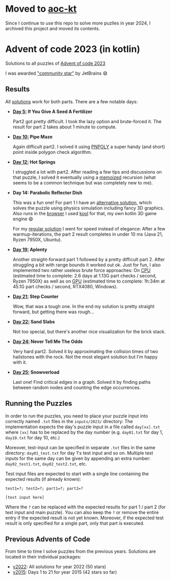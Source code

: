 # Moved to [aoc-kt](https://github.com/fabmax/aoc-kt)
Since I continue to use this repo to solve more puzlles in year 2024, I archived this project and moved its contents.

# Advent of code 2023 (in kotlin)

Solutions to all puzzles of [Advent of code 2023](https://adventofcode.com/2023/)

I was awarded ["community star"](https://blog.jetbrains.com/kotlin/2024/02/advent-of-code-in-kotlin-2023-winners/)
by JetBrains :smile:

## Results

All [solutions](src/main/kotlin/y2023) work for both parts. There are a few notable days:

- **[Day 5:](src/main/kotlin/y2023/day05/Day05.kt) If You Give A Seed A Fertilizer**
  
  Part2 got pretty difficult. I took the lazy option and brute-forced it.
  The result for part 2 takes about 1 minute to compute.


- **[Day 10:](src/main/kotlin/y2023/day10/Day10.kt) Pipe Maze**

  Again difficult part2. I solved it using [PNPOLY](https://wrfranklin.org/Research/Short_Notes/pnpoly.html) a super
  handy (and short) point inside polygon check algorithm.


- **[Day 12:](src/main/kotlin/y2023/day12/Day12.kt) Hot Springs**

  I struggled a lot with part2. After reading a few tips and discussions on that puzzle, I solved it eventually using a
  [memoized](https://en.wikipedia.org/wiki/Memoization) recursion (what seems to be a common technique but was completely new to me).


- **Day 14: Parabolic Reflector Dish**

  This was a fun one! For part 1 I have an [alternative solution](src/main/kotlin/y2023/day14/Day14Kool.kt), which solves
  the puzzle using physics simulation including fancy 3D graphics. Also runs in the
  [browser](https://fabmax.github.io/kool/aoc23-day14/) I used [kool](https://github.com/fabmax/kool) for 
  that, my own kotlin 3D game engine :smile:

  For my [regular solution](src/main/kotlin/y2023/day14/Day14.kt) I went for speed instead of elegance: After a few
  warmup-iterations, the part 2 result completes in under 10 ms (Java 21, Ryzen 7950X, Ubuntu).


- **[Day 19:](src/main/kotlin/y2023/day19/Day19.kt) Aplenty**
 
  Another straight-forward part 1 followed by a pretty difficult part 2. After struggling a bit with range bounds
  it worked out ok. Just for fun, I also implemented two rather useless brute force approaches: On
  [CPU](src/main/kotlin/y2023/day19/Day19BruteForce.kt) (estimated time to complete: 2.6 days at 1.13G part checks / second,
  Ryzen 7950X) as well as on [GPU](src/main/kotlin/y2023/day19/Day19Compute.kt) (estimated time to complete: 1h:34m at 45.1G part checks / second, RTX4080, Windows).


- **[Day 21:](src/main/kotlin/y2023/day21/Day21.kt) Step Counter**
 
  Wow, that was a tough one. In the end my solution is pretty straight forward, but getting there was rough...


- **[Day 22:](src/main/kotlin/y2023/day22/Day22.kt) Sand Slabs**

  Not too special, but there's another nice visualization for the brick stack.


- **[Day 24:](src/main/kotlin/y2023/day24/Day24.kt) Never Tell Me The Odds**

  Very hard part2. Solved it by approximating the collision times of two hailstones with the rock. Not the most elegant
  solution but I'm happy with it.


- **[Day 25:](src/main/kotlin/y2023/day25/Day25.kt) Snowverload**

  Last one! Find critical edges in a graph. Solved it by finding paths between random nodes and counting the edge
  occurrences.
 
  
## Running the Puzzles

In order to run the puzzles, you need to place your puzzle input into correctly named `.txt` files in the `inputs/2023/` directory:
The implementation expects the day's puzzle input in a file called `day[xx].txt` where `[xx]` has to be replaced by
the day number (e.g. `day01.txt` for day 1, `day10.txt` for day 10, etc.)

Moreover, test-input can be specified in separate `.txt` files in the same directory: `day01_test.txt` for day 1's
test input and so on. Multiple test inputs for the same day can be given by appending an extra number:
`day02_test1.txt`, `day02_test2.txt`, etc.

Test input files are expected to start with a single line containing the expected results (if already known):
```
test1=?; test2=?; part1=?; part2=?

[test input here]
```
Where the `?` can be replaced with the expected results for part 1 / part 2 (for test input and main puzzle). You can
also keep the `?` or remove the entire entry if the expected result is not yet known. Moreover, if the expected
test result is only specified for a single part, only that part is executed.

## Previous Advents of Code

From time to time I solve puzzles from the previous years. Solutions are located in their individual packages:

- [y2022](src/main/kotlin/y2022): All solutions for year 2022 (50 stars)
- [y2015](src/main/kotlin/y2015): Days 1 to 21 for year 2015 (42 stars so far)
